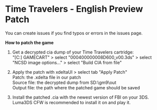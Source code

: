 Time Travelers - English Preview Patch
============================

You can create issues if you find typos or errors in the issues page.

**How to patch the game**

1) Get a decrypted cia dump of your Time Travelers cartridge:<br>
  "[C:] GAMECART" > select "000400000008D600_v00.3ds" > select "NCSD image options..." > select "Build CIA from file"

2) Apply the patch with xdeltaUI > select tab "Apply Patch"<br>
  Patch: the .xdelta file in our patch<br>
  Source file: the decrypted dump from SD:\\gm9\\out<br>
  Output file: the path where the patched game should be saved<br>

3) Install the patched .cia with the newest version of FBI on your 3DS. Luma3DS CFW is recommended to install it on and play it.
